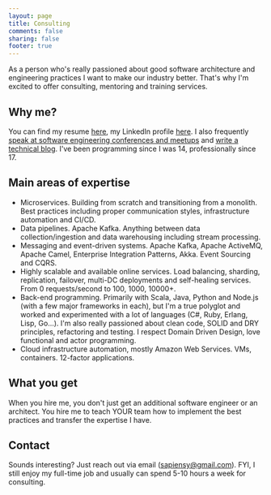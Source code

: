 ```yaml
---
layout: page
title: Consulting
comments: false
sharing: false
footer: true
---
```


As a person who's really passioned about good software architecture and engineering practices I want to make our industry better. That's why I'm excited to offer consulting, mentoring and training services.

## Why me?

You can find my resume [here](https://sap1ens.com/files/resume-yaroslav-tkachenko.pdf), my LinkedIn profile [here](http://ca.linkedin.com/in/sap1ens). I also frequently [speak at software engineering conferences and meetups](https://sap1ens.com/talks/) and [write a technical blog](https://sap1ens.com/blog/archives/). I've been programming since I was 14, professionally since 17.

## Main areas of expertise

- Microservices. Building from scratch and transitioning from a monolith. Best practices including proper communication styles, infrastructure automation and CI/CD.
- Data pipelines. Apache Kafka. Anything between data collection/ingestion and data warehousing including stream processing.
- Messaging and event-driven systems. Apache Kafka, Apache ActiveMQ, Apache Camel, Enterprise Integration Patterns, Akka. Event Sourcing and CQRS.
- Highly scalable and available online services. Load balancing, sharding, replication, failover, multi-DC deployments and self-healing services. From 0 requests/second to 100, 1000, 10000+.
- Back-end programming. Primarily with Scala, Java, Python and Node.js (with a few major frameworks in each), but I'm a true polyglot and worked and experimented with a lot of languages (C#, Ruby, Erlang, Lisp, Go...). I'm also really passioned about clean code, SOLID and DRY principles, refactoring and testing. I respect Domain Driven Design, love functional and actor programming.
- Cloud infrastructure automation, mostly Amazon Web Services. VMs, containers. 12-factor applications.

## What you get

When you hire me, you don't just get an additional software engineer or an architect. You hire me to teach YOUR team how to implement the best practices and transfer the expertise I have.

## Contact

Sounds interesting? Just reach out via email (<sapiensy@gmail.com>). FYI, I still enjoy my full-time job and usually can spend 5-10 hours a week for consulting.
